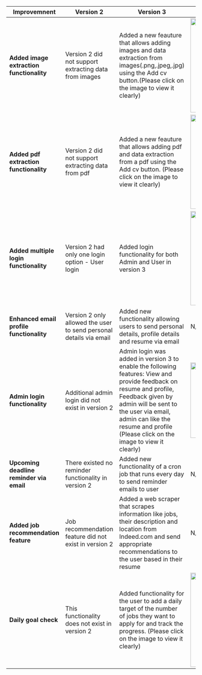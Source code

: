 | Improvemnent | Version 2 | Version 3 | Screenshots |
| ------ | ------ | ------ | ----------- |
| **Added image extraction functionality** | Version 2 did not support extracting data from images | Added a new feauture that allows adding images and data extraction from images(.png,.jpeg,.jpg) using the Add cv button.(Please click on the image to view it clearly)| <img src="https://github.com/nehajaideep/WolfTrack3.0/blob/Group10StableBranch/static/enhancement_images/add_CV.png?raw=true" width="3000" height="250" /> 
| **Added pdf extraction functionality** | Version 2 did not support extracting data from pdf | Added a new feauture that allows adding pdf and data extraction from a pdf using the Add cv button. (Please click on the image to view it clearly) | <img src="https://github.com/nehajaideep/WolfTrack3.0/blob/Group10StableBranch/static/enhancement_images/add_CV.png?raw=true" width="3000" height="250" /> |
| **Added multiple login functionality** | Version 2 had only one login option - User login | Added login functionality for both Admin and User in version 3| <img src="https://github.com/nehajaideep/WolfTrack3.0/blob/Group10StableBranch/static/enhancement_images/login.png?raw=true" width="3000" height="250" /> |
| **Enhanced email profile functionality** | Version 2 only allowed the user to send personal details via email | Added new functionality allowing users to send personal details, profile details and resume via email | N/A |
| **Admin login functionality** | Additional admin login did not exist in version 2 | Admin login was added in version 3 to enable the following features: View and provide feedback on resume and profile, Feedback given by admin will be sent to the user via email, admin can like the resume and profile (Please click on the image to view it clearly) | <img src="https://github.com/nehajaideep/WolfTrack3.0/blob/Group10StableBranch/static/enhancement_images/admin_functionality.png?raw=true" width="3000" height="200" />|
| **Upcoming deadline reminder via email** | There existed no reminder functionality in version 2| Added new functionality of a cron job that runs every day to send reminder emails to user| N/A  |
| **Added job recommendation feature** | Job recommendation feature did not exist in version 2| Added a web scraper that scrapes information like jobs, their description and location from Indeed.com and send appropriate recommendations to the user based in their resume | N/A |
| **Daily goal check** | This functionality does not exist in version 2| Added functionality for the user to add a daily target of the number of jobs they want to apply for and track the progress. (Please click on the image to view it clearly) | <img src="https://github.com/nehajaideep/WolfTrack3.0/blob/Group10StableBranch/static/enhancement_images/set_target.png?raw=true" width="3000" height="250" /> |

